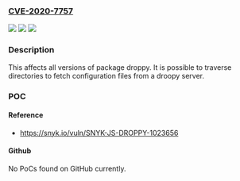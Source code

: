 ### [CVE-2020-7757](https://cve.mitre.org/cgi-bin/cvename.cgi?name=CVE-2020-7757)
![](https://img.shields.io/static/v1?label=Product&message=droppy&color=blue)
![](https://img.shields.io/static/v1?label=Version&message=%3E%3D%200%20&color=brighgreen)
![](https://img.shields.io/static/v1?label=Vulnerability&message=Path%20Traversal&color=brighgreen)

### Description

This affects all versions of package droppy. It is possible to traverse directories to fetch configuration files from a droopy server.

### POC

#### Reference
- https://snyk.io/vuln/SNYK-JS-DROPPY-1023656

#### Github
No PoCs found on GitHub currently.

